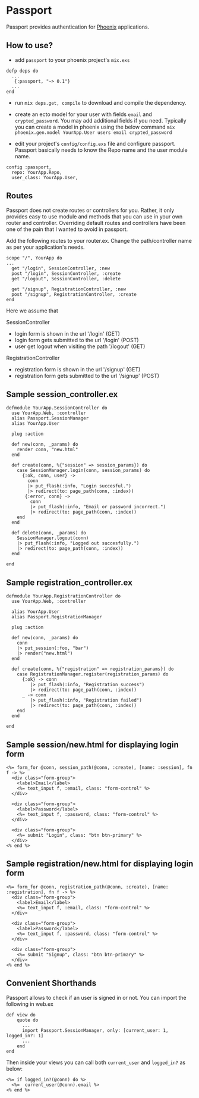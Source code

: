 Passport
========

Passport provides authentication for [Phoenix](http://github.com/phoenixframework/phoenix) applications.

How to use?
----------

* add `passport` to your phoenix project's `mix.exs`

```
defp deps do
  ...
   {:passport, "~> 0.1"}
  ...
end
```

* run `mix deps.get, compile` to download and compile the dependency.

* create an ecto model for your user with fields `email` and `crypted_password`. You may add additional fields if you need. Typically you can create a model in phoenix using the below command
  `mix phoenix.gen.model YourApp.User users email crypted_password`

* edit your project's `config/config.exs` file and configure passport. Passport basically needs to know the Repo name and the user module name.

```  
config :passport,
  repo: YourApp.Repo,
  user_class: YourApp.User,
```

Routes
-----
Passport does not create routes or controllers for you. Rather, it only provides easy to use module and methods that you can use in your own router and controller. Overriding default routes and controllers have been one of the pain that I wanted to avoid in passport.

Add the following routes to your router.ex. Change the path/controller name as per your application's needs.
```
scope "/", YourApp do
...
  get "/login", SessionController, :new
  post "/login", SessionController, :create
  get "/logout", SessionController, :delete

  get "/signup", RegistrationController, :new
  post "/signup", RegistrationController, :create
end
```

Here we assume that

SessionController
* login form is shown in the url '/login' (GET)
* login form gets submitted to the url '/login' (POST)
* user get logout when visiting the path '/logout' (GET)

RegistrationController
* registration form is shown in the url '/signup' (GET)
* registration form gets submitted to the url '/signup' (POST)

Sample session_controller.ex
-------------------

```
defmodule YourApp.SessionController do
  use YourApp.Web, :controller
  alias Passport.SessionManager
  alias YourApp.User

  plug :action

  def new(conn, _params) do
    render conn, "new.html"
  end

  def create(conn, %{"session" => session_params}) do
    case SessionManager.login(conn, session_params) do
      {:ok, conn, user} ->
        conn
        |> put_flash(:info, "Login succesful.")
        |> redirect(to: page_path(conn, :index))
       {:error, conn} ->
         conn
         |> put_flash(:info, "Email or password incorrect.")
         |> redirect(to: page_path(conn, :index))
    end
  end

  def delete(conn, _params) do
    SessionManager.logout(conn)
    |> put_flash(:info, "Logged out succesfully.")
    |> redirect(to: page_path(conn, :index))
  end

end
```

Sample registration_controller.ex
-------------------

```
defmodule YourApp.RegistrationController do
  use YourApp.Web, :controller

  alias YourApp.User
  alias Passport.RegistrationManager

  plug :action

  def new(conn, _params) do
    conn
    |> put_session(:foo, "bar")
    |> render("new.html")
  end

  def create(conn, %{"registration" => registration_params}) do
    case RegistrationManager.register(registration_params) do
      {:ok} -> conn
         |> put_flash(:info, "Registration success")
         |> redirect(to: page_path(conn, :index))
      _ -> conn
         |> put_flash(:info, "Registration failed")
         |> redirect(to: page_path(conn, :index))
    end
  end

end

```

Sample session/new.html for displaying login form
-------------

```
<%= form_for @conn, session_path(@conn, :create), [name: :session], fn f -> %>
  <div class="form-group">
    <label>Email</label>
    <%= text_input f, :email, class: "form-control" %>
  </div>

  <div class="form-group">
    <label>Password</label>
    <%= text_input f, :password, class: "form-control" %>
  </div>

  <div class="form-group">
    <%= submit "Login", class: "btn btn-primary" %>
  </div>
<% end %>
```


Sample registration/new.html for displaying login form
-------------

```
<%= form_for @conn, registration_path(@conn, :create), [name: :registration], fn f -> %>
  <div class="form-group">
    <label>Email</label>
    <%= text_input f, :email, class: "form-control" %>
  </div>

  <div class="form-group">
    <label>Password</label>
    <%= text_input f, :password, class: "form-control" %>
  </div>

  <div class="form-group">
    <%= submit "Signup", class: "btn btn-primary" %>
  </div>
<% end %>
```

Convenient Shorthands
-------------------
Passport allows to check if an user is signed in or not. You can import the following in web.ex

```
def view do
    quote do
      ...
      import Passport.SessionManager, only: [current_user: 1, logged_in?: 1]
      ...
    end
end
```

Then inside your views you can call both `current_user` and `logged_in?` as below:

```
<%= if logged_in?(@conn) do %>
  <%=  current_user(@conn).email %>
<% end %>
```
